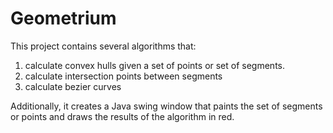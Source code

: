 # Geometrium

This project contains several algorithms that:

1) calculate convex hulls given a set of points or set of segments.
2) calculate intersection points between segments
3) calculate bezier curves

Additionally, it creates a Java swing window that paints the set of segments or points and draws the results of the algorithm in red.

